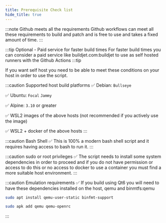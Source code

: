 ```yaml
---
title: Prerequisite Check list
hide_title: true
---
```


<Advanced/>

:::note Github meets all the requirements
Github workflows can meet all these requirements to build and patch and is free to use and takes a fixed amount of time.
:::

<Advanced>

:::tip Optional - Paid service for faster build times
For faster build times you can consider a paid service like <Tips>buildjet.com:buildjet</Tips> to use as self hosted runners with the Github Actions
:::tip

</Advanced>

If you want self host you need to be able to meet these conditions on your host in order to use the script.

:::caution Supported host build platforms
✅ Debian: `Bullseye`

✅ Ubuntu: `Focal` `Jammy`

✅ Alpine: `3.10` or greater

✅ WSL2 images of the above hosts (not recommended if you actively use the image)

✅ WSL2 + docker of the above hosts
:::

:::caution Bash Shell
✅ This is 100% a modern bash shell script and it requires having access to bash to run it.
:::

:::caution sudo or root privileges
✅ The script needs to install some system dependencies in order to proceed and if you do not have permission or access to do this or no access to docker to use a container you must find a more suitable host environment.
:::

:::caution Emulation requirements
✅ If you build using Qt6 you will need to have these dependencies installed on the host, <Tips>qemu and binmtfs:qemu</Tips>

<Tabs>
<TabItem value="Debian based Linux" label="🔹debian" default>

```bash
sudo apt install qemu-user-static binfmt-support
```

</TabItem>
<TabItem value="Alpine linux" label="🔹alpine">

```bash
sudo apk add qemu qemu-openrc
```

</TabItem>
</Tabs>
:::

